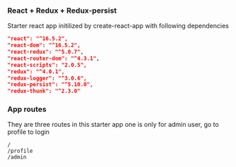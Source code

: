 ### React + Redux + Redux-persist
Starter react app initilized by create-react-app with following dependencies

```json
"react": "^16.5.2",
"react-dom": "^16.5.2",
"react-redux": "^5.0.7",
"react-router-dom": "^4.3.1",
"react-scripts": "2.0.5",
"redux": "^4.0.1",
"redux-logger": "^3.0.6",
"redux-persist": "^5.10.0",
"redux-thunk": "^2.3.0"
```

### App routes
They are three routes in this starter app one is only for admin user, go to profile to login

```shell
/
/profile
/admin
```